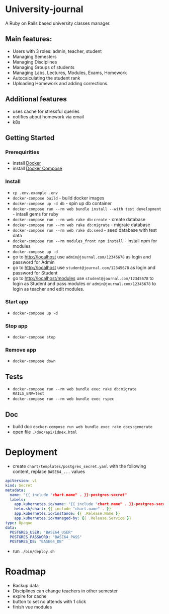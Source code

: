 # University-journal
A Ruby on Rails based university classes manager.

## Main features:
- Users with 3 roles: admin, teacher, student
- Managing Semesters
- Managing Disciplines
- Managing Groups of students
- Managing Labs, Lectures, Modules, Exams, Homework
- Autocalculating the student rank
- Uploading Homework and adding corrections.

## Additional features
- uses cache for stressful queries
- notifies about homework via email
- k8s

## Getting Started

### Prerequirities
- install [Docker](https://docs.docker.com/install/)
- install [Docker Compose](https://docs.docker.com/compose/install/)

### Install
- `cp .env.example .env`
- `docker-compose build` - build docker images
- `docker-compose up -d db` - spin up db container
- `docker-compose run --rm web bundle install --with test development` - intasll gems for ruby
- `docker-compose run --rm web rake db:create` - create database
- `docker-compose run --rm web rake db:migrate` - migrate database
- `docker-compose run --rm web rake db:seed` - seed database with test data
- `docker-compose run --rm modules_front npm install` - install npm for modules
- `docker-compose up -d`
- go to [http://localhost](http://localhost) use `admin@journal.com/12345678` as login and password for Admin
- go to [http://localhost](http://localhost) use `student@journal.com/12345678` as login and password for Student
- go to [http://localhost/modules](http://localhost/modules) use `student@journal.com/12345678` to login as Student and pass modules or `admin@journal.com/12345678` to login as teacher and edit modules.

### Start app
- `docker-compose up -d`

### Stop app
- `docker-compose stop`

### Remove app
- `docker-compose down`

## Tests
- `docker-compose run --rm web bundle exec rake db:migrate RAILS_ENV=test`
- `docker-compose run --rm web bundle exec rspec`

## Doc
- build doc `docker-compose run web bundle exec rake docs:generate`
- open file `./doc/api/idnex.html`

# Deployment
- create `chart/templates/postgres_secret.yaml` with the following content, replace `BASE64_...` values
```yaml
apiVersion: v1
kind: Secret
metadata:
  name: "{{ include "chart.name" . }}-postgres-secret"
  labels:
    app.kubernetes.io/name: "{{ include "chart.name" . }}-postgres-secret"
    helm.sh/chart: {{ include "chart.name" . }}
    app.kubernetes.io/instance: {{ .Release.Name }}
    app.kubernetes.io/managed-by: {{ .Release.Service }}
type: Opaque
data:
  POSTGRES_USER: "BASE64_USER"
  POSTGRES_PASSWORD: "BASE64_PASS"
  POSTGRES_DB: "BASE64_DB"
```
- run `./bin/deploy.sh`

# Roadmap
- Backup data
- Disciplines can change teachers in other semester
- expire for cache
- button to set no attends with 1 click
- finish vue modules
